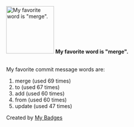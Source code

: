 <img src="https://my-badges.github.io/my-badges/favorite-word.png" alt="My favorite word is &quot;merge&quot;." title="My favorite word is &quot;merge&quot;." width="128">
<strong>My favorite word is &quot;merge&quot;.</strong>
<br><br>

My favorite commit message words are:

1. merge (used 69 times)
2. to (used 67 times)
3. add (used 60 times)
4. from (used 60 times)
5. update (used 47 times)


Created by <a href="https://github.com/my-badges/my-badges">My Badges</a>